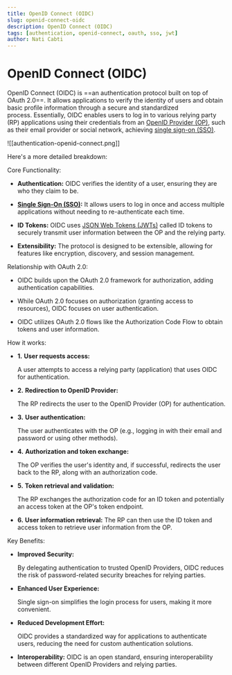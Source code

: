 ```yaml
---
title: OpenID Connect (OIDC)
slug: openid-connect-oidc
description: OpenID Connect (OIDC)
tags: [authentication, openid-connect, oauth, sso, jwt]
author: Nati Cabti
---
```


# OpenID Connect (OIDC)

OpenID Connect (OIDC) is ==an authentication protocol built on top of OAuth 2.0==. It allows applications to verify the identity of users and obtain basic profile information through a secure and standardized process. Essentially, OIDC enables users to log in to various relying party (RP) applications using their credentials from an [OpenID Provider (OP)](https://www.google.com/search?sa=X&sca_esv=66c16178c2a2ca00&rlz=1C1GCEA_enIL1131IL1132&biw=1745&bih=835&sxsrf=AE3TifPJ7WcSddh4ohZlXOZ5GFKRcQj8ZQ%3A1754819202991&q=OpenID+Provider+%28OP%29&ved=2ahUKEwjk3vT5-v-OAxW8FRAIHb5xKbsQxccNegQIPBAB&mstk=AUtExfDtqr4bamEdEdiUkWTGK7Jy8ElVm5fpNyTynLzVNpl3pZ03Tbo_gHmrUp5Lhi6dzIXmz0OKz-KldecKXgWCLf_aZJc2oa5XNadfLwpw9cy-Wkp5bPKkWBBWg1iuoqEKo-NQrnyXvPq0Pm4Sps4bIAMdOHd4wQ9TcWSU9DB-upQEyxDFCGXOoEaj6vVTnkgsqb2H3U1-hZEAOJ5bnY_6pcZ667yNF1Jj0yWzkkhadUem8tlqBL-7lQbpUv01Dk4tgPbEqSN7O6zo73T6jchekiiO&csui=3), such as their email provider or social network, achieving [single sign-on (SSO)](https://www.google.com/search?sa=X&sca_esv=66c16178c2a2ca00&rlz=1C1GCEA_enIL1131IL1132&biw=1745&bih=835&sxsrf=AE3TifPJ7WcSddh4ohZlXOZ5GFKRcQj8ZQ%3A1754819202991&q=single+sign-on+%28SSO%29&ved=2ahUKEwjk3vT5-v-OAxW8FRAIHb5xKbsQxccNegQIPBAC&mstk=AUtExfDtqr4bamEdEdiUkWTGK7Jy8ElVm5fpNyTynLzVNpl3pZ03Tbo_gHmrUp5Lhi6dzIXmz0OKz-KldecKXgWCLf_aZJc2oa5XNadfLwpw9cy-Wkp5bPKkWBBWg1iuoqEKo-NQrnyXvPq0Pm4Sps4bIAMdOHd4wQ9TcWSU9DB-upQEyxDFCGXOoEaj6vVTnkgsqb2H3U1-hZEAOJ5bnY_6pcZ667yNF1Jj0yWzkkhadUem8tlqBL-7lQbpUv01Dk4tgPbEqSN7O6zo73T6jchekiiO&csui=3).

![[authentication-openid-connect.png]]

Here's a more detailed breakdown:

Core Functionality:

- **Authentication:**
  OIDC verifies the identity of a user, ensuring they are who they claim to be.
- **[Single Sign-On (SSO)](https://www.google.com/search?sa=X&sca_esv=66c16178c2a2ca00&rlz=1C1GCEA_enIL1131IL1132&biw=1745&bih=835&sxsrf=AE3TifPJ7WcSddh4ohZlXOZ5GFKRcQj8ZQ%3A1754819202991&q=Single+Sign-On+%28SSO%29&ved=2ahUKEwjk3vT5-v-OAxW8FRAIHb5xKbsQxccNegUIjwEQAQ&mstk=AUtExfDtqr4bamEdEdiUkWTGK7Jy8ElVm5fpNyTynLzVNpl3pZ03Tbo_gHmrUp5Lhi6dzIXmz0OKz-KldecKXgWCLf_aZJc2oa5XNadfLwpw9cy-Wkp5bPKkWBBWg1iuoqEKo-NQrnyXvPq0Pm4Sps4bIAMdOHd4wQ9TcWSU9DB-upQEyxDFCGXOoEaj6vVTnkgsqb2H3U1-hZEAOJ5bnY_6pcZ667yNF1Jj0yWzkkhadUem8tlqBL-7lQbpUv01Dk4tgPbEqSN7O6zo73T6jchekiiO&csui=3):**
  It allows users to log in once and access multiple applications without needing to re-authenticate each time.

- **ID Tokens:**
  OIDC uses [JSON Web Tokens (JWTs)](https://www.google.com/search?sa=X&sca_esv=66c16178c2a2ca00&rlz=1C1GCEA_enIL1131IL1132&biw=1745&bih=835&sxsrf=AE3TifPJ7WcSddh4ohZlXOZ5GFKRcQj8ZQ%3A1754819202991&q=JSON+Web+Tokens+%28JWTs%29&ved=2ahUKEwjk3vT5-v-OAxW8FRAIHb5xKbsQxccNegUIjQEQAQ&mstk=AUtExfDtqr4bamEdEdiUkWTGK7Jy8ElVm5fpNyTynLzVNpl3pZ03Tbo_gHmrUp5Lhi6dzIXmz0OKz-KldecKXgWCLf_aZJc2oa5XNadfLwpw9cy-Wkp5bPKkWBBWg1iuoqEKo-NQrnyXvPq0Pm4Sps4bIAMdOHd4wQ9TcWSU9DB-upQEyxDFCGXOoEaj6vVTnkgsqb2H3U1-hZEAOJ5bnY_6pcZ667yNF1Jj0yWzkkhadUem8tlqBL-7lQbpUv01Dk4tgPbEqSN7O6zo73T6jchekiiO&csui=3) called ID tokens to securely transmit user information between the OP and the relying party.
- **Extensibility:**
  The protocol is designed to be extensible, allowing for features like encryption, discovery, and session management.

Relationship with OAuth 2.0:

- OIDC builds upon the OAuth 2.0 framework for authorization, adding authentication capabilities.

- While OAuth 2.0 focuses on authorization (granting access to resources), OIDC focuses on user authentication.

- OIDC utilizes OAuth 2.0 flows like the Authorization Code Flow to obtain tokens and user information.

How it works:

- **1.** **User requests access:**

  A user attempts to access a relying party (application) that uses OIDC for authentication.

- **2.** **Redirection to OpenID Provider:**

  The RP redirects the user to the OpenID Provider (OP) for authentication.

- **3.** **User authentication:**

  The user authenticates with the OP (e.g., logging in with their email and password or using other methods).

- **4.** **Authorization and token exchange:**

  The OP verifies the user's identity and, if successful, redirects the user back to the RP, along with an authorization code.

- **5.** **Token retrieval and validation:**

  The RP exchanges the authorization code for an ID token and potentially an access token at the OP's token endpoint.

- **6.** **User information retrieval:**
  The RP can then use the ID token and access token to retrieve user information from the OP.

Key Benefits:

- **Improved Security:**

  By delegating authentication to trusted OpenID Providers, OIDC reduces the risk of password-related security breaches for relying parties.

- **Enhanced User Experience:**

  Single sign-on simplifies the login process for users, making it more convenient.

- **Reduced Development Effort:**

  OIDC provides a standardized way for applications to authenticate users, reducing the need for custom authentication solutions.

- **Interoperability:**
  OIDC is an open standard, ensuring interoperability between different OpenID Providers and relying parties.
